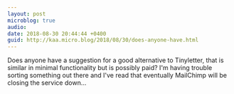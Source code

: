 ```yaml
---
layout: post
microblog: true
audio: 
date: 2018-08-30 20:44:44 +0400
guid: http://kaa.micro.blog/2018/08/30/does-anyone-have.html
---
```

Does anyone have a suggestion for a good alternative to Tinyletter, that is similar in minimal functionality but is possibly paid? I'm having trouble sorting something out there and I've read that eventually MailChimp will be closing the service down...
